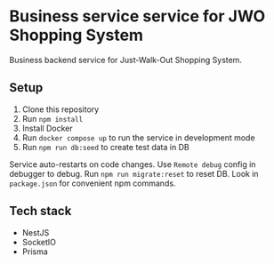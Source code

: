 # Business service service for JWO Shopping System

Business backend service for Just-Walk-Out Shopping System.

## Setup

1. Clone this repository
2. Run `npm install`
3. Install Docker
4. Run `docker compose up` to run the service in development mode
5. Run `npm run db:seed` to create test data in DB

Service auto-restarts on code changes. Use `Remote debug` config in debugger to debug. Run `npm run migrate:reset` to reset DB. Look in `package.json` for convenient npm commands.

## Tech stack

- NestJS
- SocketIO
- Prisma
